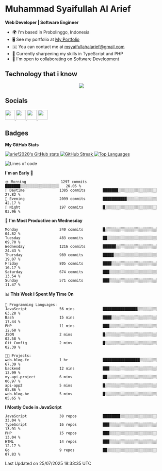 # Muhammad Syaifullah Al Arief
**Web Developer | Software Engineer**

- 🌍  I'm based in Probolinggo, Indonesia
- 🖥️  See my portfolio at [My Portfolio](https://msyaifullahalarief.vercel.app)
- ✉️  You can contact me at [msyaifullahalarief@gmail.com](mailto:msyaifullahalarief@gmail.com)
- 🧠  Currently sharpening my skills in TypeScript and PHP
- 🤝  I'm open to collaborating on Software Development

## Technology that i know
<p align="center">
  <a href="https://skillicons.dev">
    <img src="https://skillicons.dev/icons?i=git,html,docker,css,js,express,firebase,go,laravel,linux,mongodb,mysql,nextjs,nginx,nodejs,npm,postgres,postman,prisma,tailwind,ts,ubuntu,vercel,vscode,vue,windows,yarn" />
  </a>
</p>

## Socials
<p align="left">
    <a href="https://discord.com/users/hanifez" target="_blank" rel="noreferrer">
        <picture>
            <source media="(prefers-color-scheme: dark)" srcset="https://raw.githubusercontent.com/danielcranney/readme-generator/main/public/icons/socials/discord-dark.svg" />
            <source media="(prefers-color-scheme: light)" srcset="https://raw.githubusercontent.com/danielcranney/readme-generator/main/public/icons/socials/discord.svg" />
            <img src="https://raw.githubusercontent.com/danielcranney/readme-generator/main/public/icons/socials/discord.svg" width="32" height="32" />
        </picture>
    </a>
    <a href="https://www.github.com/arief2020" target="_blank" rel="noreferrer">
        <picture>
            <source media="(prefers-color-scheme: dark)" srcset="https://raw.githubusercontent.com/danielcranney/readme-generator/main/public/icons/socials/github-dark.svg" />
            <source media="(prefers-color-scheme: light)" srcset="https://raw.githubusercontent.com/danielcranney/readme-generator/main/public/icons/socials/github.svg" />
            <img src="https://raw.githubusercontent.com/danielcranney/readme-generator/main/public/icons/socials/github.svg" width="32" height="32" />
        </picture>
    </a>
    <a href="https://muhammadsyaifullahalarief.hashnode.dev" target="_blank" rel="noreferrer">
        <picture>
            <source media="(prefers-color-scheme: dark)" srcset="https://raw.githubusercontent.com/danielcranney/readme-generator/main/public/icons/socials/hashnode-dark.svg" />
            <source media="(prefers-color-scheme: light)" srcset="https://raw.githubusercontent.com/danielcranney/readme-generator/main/public/icons/socials/hashnode.svg" />
            <img src="https://raw.githubusercontent.com/danielcranney/readme-generator/main/public/icons/socials/hashnode.svg" width="32" height="32" />
        </picture>
    </a>
    <a href="https://www.linkedin.com/in/muhammad-syaifullah-al-arief/" target="_blank" rel="noreferrer">
        <picture>
            <source media="(prefers-color-scheme: dark)" srcset="https://raw.githubusercontent.com/danielcranney/readme-generator/main/public/icons/socials/linkedin-dark.svg" />
            <source media="(prefers-color-scheme: light)" srcset="https://raw.githubusercontent.com/danielcranney/readme-generator/main/public/icons/socials/linkedin.svg" />
            <img src="https://raw.githubusercontent.com/danielcranney/readme-generator/main/public/icons/socials/linkedin.svg" width="32" height="32" />
        </picture>
    </a>
</p>

## Badges
<b>My GitHub Stats</b>

<a href="http://www.github.com/arief2020">
    <img src="https://github-readme-stats.vercel.app/api?username=arief2020&show_icons=true&hide=&count_private=true&title_color=0891b2&text_color=ffffff&icon_color=0891b2&bg_color=27272a&hide_border=true&show_icons=true" alt="arief2020's GitHub stats" />
</a>
<a href="http://www.github.com/arief2020">
    <img src="https://github-readme-streak-stats.herokuapp.com/?user=arief2020&stroke=ffffff&background=27272a&ring=0891b2&fire=0891b2&currStreakNum=ffffff&currStreakLabel=0891b2&sideNums=ffffff&sideLabels=ffffff&dates=ffffff&hide_border=true" alt="GitHub Streak" />
</a>


<a href="https://github.com/arief2020" align="left">
    <img src="https://github-readme-stats.vercel.app/api/top-langs/?username=arief2020&langs_count=10&title_color=0891b2&text_color=ffffff&icon_color=0891b2&bg_color=27272a&hide_border=true&locale=en&custom_title=Top%20Languages" alt="Top Languages" />
</a>

<!--START_SECTION:waka-->
![Lines of code](https://img.shields.io/badge/From%20Hello%20World%20I%27ve%20Written-9.7%20million%20lines%20of%20code-blue)

**I'm an Early 🐤** 

```text
🌞 Morning                1297 commits        ███████░░░░░░░░░░░░░░░░░░   26.05 % 
🌆 Daytime                1385 commits        ███████░░░░░░░░░░░░░░░░░░   27.82 % 
🌃 Evening                2099 commits        ███████████░░░░░░░░░░░░░░   42.17 % 
🌙 Night                  197 commits         █░░░░░░░░░░░░░░░░░░░░░░░░   03.96 % 
```
📅 **I'm Most Productive on Wednesday** 

```text
Monday                   240 commits         █░░░░░░░░░░░░░░░░░░░░░░░░   04.82 % 
Tuesday                  483 commits         ██░░░░░░░░░░░░░░░░░░░░░░░   09.70 % 
Wednesday                1216 commits        ██████░░░░░░░░░░░░░░░░░░░   24.43 % 
Thursday                 989 commits         █████░░░░░░░░░░░░░░░░░░░░   19.87 % 
Friday                   805 commits         ████░░░░░░░░░░░░░░░░░░░░░   16.17 % 
Saturday                 674 commits         ███░░░░░░░░░░░░░░░░░░░░░░   13.54 % 
Sunday                   571 commits         ███░░░░░░░░░░░░░░░░░░░░░░   11.47 % 
```


📊 **This Week I Spent My Time On** 

```text
💬 Programming Languages: 
JavaScript               56 mins             ████████████████░░░░░░░░░   63.28 % 
Bash                     15 mins             ████░░░░░░░░░░░░░░░░░░░░░   17.44 % 
PHP                      11 mins             ███░░░░░░░░░░░░░░░░░░░░░░   12.68 % 
JSON                     2 mins              █░░░░░░░░░░░░░░░░░░░░░░░░   02.58 % 
Git Config               2 mins              █░░░░░░░░░░░░░░░░░░░░░░░░   02.39 % 

🐱‍💻 Projects: 
web-blog-fe              1 hr                █████████████████░░░░░░░░   67.39 % 
backend                  12 mins             ███░░░░░░░░░░░░░░░░░░░░░░   13.99 % 
my-api-project           6 mins              ██░░░░░░░░░░░░░░░░░░░░░░░   06.97 % 
api-app2                 5 mins              █░░░░░░░░░░░░░░░░░░░░░░░░   05.86 % 
web-blog-be              5 mins              █░░░░░░░░░░░░░░░░░░░░░░░░   05.65 % 
```

**I Mostly Code in JavaScript** 

```text
JavaScript               38 repos            ████████░░░░░░░░░░░░░░░░░   33.04 % 
TypeScript               16 repos            ███░░░░░░░░░░░░░░░░░░░░░░   13.91 % 
PHP                      15 repos            ███░░░░░░░░░░░░░░░░░░░░░░   13.04 % 
HTML                     14 repos            ███░░░░░░░░░░░░░░░░░░░░░░   12.17 % 
Go                       9 repos             ██░░░░░░░░░░░░░░░░░░░░░░░   07.83 % 
```




 Last Updated on 25/07/2025 18:33:35 UTC
<!--END_SECTION:waka-->
